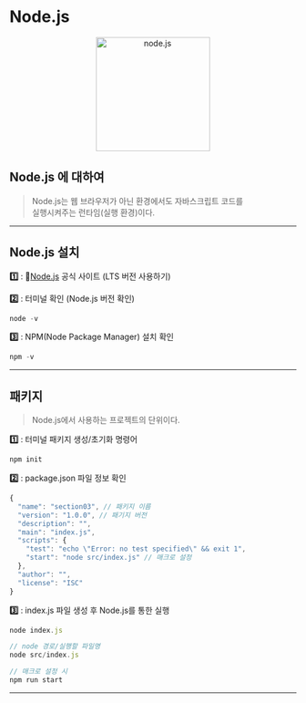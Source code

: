 # Node.js

<p align="center"><img src="https://github.com/lbsafe/Node.js/assets/65703793/ee4e0aab-ce2a-4a10-a051-4316b754ec30" alt="node.js" width="200px"></p>

## Node.js 에 대하여

> Node.js는 웹 브라우저가 아닌 환경에서도 자바스크립트 코드를  
실행시켜주는 런타임(실행 환경)이다.
***

## Node.js 설치

**:one:** : :link:[Node.js][nodelink] 공식 사이트 (LTS 버전 사용하기)
    
[nodelink]: https://nodejs.org/en "Go node"

**:two:** : 터미널 확인 (Node.js 버전 확인)
```js
node -v
```

**:three:** : NPM(Node Package Manager) 설치 확인
```js
npm -v
```
***

## 패키지

> Node.js에서 사용하는 프로젝트의 단위이다.

**:one:** : 터미널 패키지 생성/초기화 명령어
```js
npm init
```

**:two:** : package.json 파일 정보 확인
```js
{
  "name": "section03", // 패키지 이름
  "version": "1.0.0", // 패기지 버전
  "description": "",
  "main": "index.js",
  "scripts": {
    "test": "echo \"Error: no test specified\" && exit 1",
    "start": "node src/index.js" // 매크로 설정
  },
  "author": "",
  "license": "ISC"
}
```

**:three:** : index.js 파일 생성 후 Node.js를 통한 실행
```js 
node index.js

// node 경로/실행할 파일명
node src/index.js

// 매크로 설정 시
npm run start
```
***
